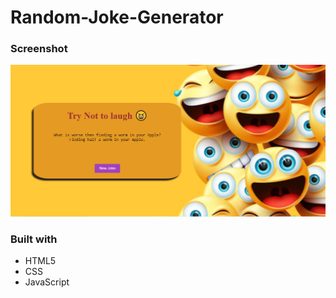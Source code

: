 # Random-Joke-Generator

### Screenshot
![view](view.PNG)

### Built with
- HTML5 
- CSS 
- JavaScript
